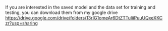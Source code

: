 If you are interested in the saved model and the data set for training and testing, you can download them from my google drive 
https://drive.google.com/drive/folders/13rIG1omeAr6DtZTTuIiiPuuUQxeXKCzr?usp=sharing
